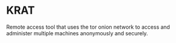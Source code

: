 # KRAT
Remote access tool that uses the tor onion network to access and administer multiple machines anonymously and securely.